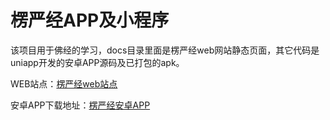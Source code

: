 # 楞严经APP及小程序

该项目用于佛经的学习，docs目录里面是楞严经web网站静态页面，其它代码是uniapp开发的安卓APP源码及已打包的apk。

WEB站点：[楞严经web站点](https://minlong123.github.io/lenyanjing-web.github.io/)

安卓APP下载地址：[楞严经安卓APP](https://minlong123.github.io/lenyanjing-web.github.io/mobile.html)
